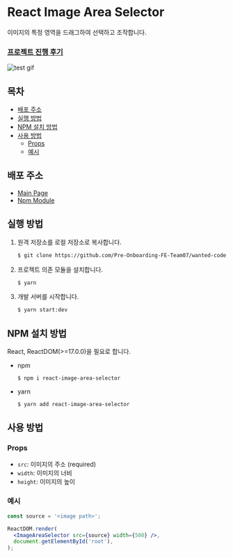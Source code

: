 # React Image Area Selector <!-- omit in toc -->

이미지의 특정 영역을 드래그하여 선택하고 조작합니다.

### [프로젝트 진행 후기](./project.md)

![test gif](assets/test.gif)

## 목차 <!-- omit in toc -->

- [배포 주소](#배포-주소)
- [실행 방법](#실행-방법)
- [NPM 설치 방법](#npm-설치-방법)
- [사용 방법](#사용-방법)
  - [Props](#props)
  - [예시](#예시)

## 배포 주소

- [Main Page](https://wanted-codestates-project-7-5-2.surge.sh)
- [Npm Module](https://www.npmjs.com/package/react-image-area-selector)

## 실행 방법

1. 원격 저장소를 로컬 저장소로 복사합니다.
   ```sh
   $ git clone https://github.com/Pre-Onboarding-FE-Team07/wanted-codestates-project-7-5-2.git
   ```

2. 프로젝트 의존 모듈을 설치합니다.
   ```sh
   $ yarn
   ```

3. 개발 서버를 시작합니다.
   ```sh
   $ yarn start:dev
   ```

## NPM 설치 방법

React, ReactDOM(>=17.0.0)을 필요로 합니다.

- npm
  ```sh
  $ npm i react-image-area-selector
  ```
- yarn
  ```sh
  $ yarn add react-image-area-selector
  ```

## 사용 방법

### Props

- `src`: 이미지의 주소 (required)
- `width`: 이미지의 너비
- `height`: 이미지의 높이

### 예시

```jsx
const source = '<image path>';

ReactDOM.render(
  <ImageAreaSelector src={source} width={500} />,
  document.getElementById('root'),
);
```
